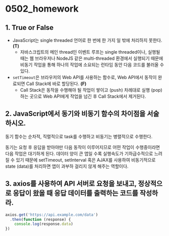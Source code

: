 # 0502_homework

## 1. True or False

- JavaScript는 single threaded 언어로 한 번에 한 가지 일 밖에 처리하지 못한다. **(T)**
  - 자바스크립트의 메인 thread인 이벤트 루프는 single threaded이나, 실행될 때는 웹 브라우저나 NodeJS 같은 multi-threaded 환경에서 실행되기 때문에 비동기 작업을 통해 하나의 작업에 소요되는 런타임 동안 다음 코드를 불러올 수 있다.
- `setTimeout`은 브라우저의 Web API를 사용하는 함수로, Web API에서 동작이 완료되면 Call Stack에 바로 할당된다. **(F)**
  - Call Stack은 동작을 수행해야 될 작업이 쌓이고 (push) 차례대로 실행 (pop) 하는 곳으로 Web API에게 작업을 넘긴 후 Call Stack에서 제거된다.

## 2. JavaScript에서 동기와 비동기 함수의 차이점을 서술하시오.

동기 함수는 순차적, 직렬적으로 task를 수행하고 비동기는 병렬적으로 수행한다.

동기는 요청 후 응답을 받아야만 다음 동작이 이루어지므로 어떤 작업이 수행중이라면 다음 작업은 대기하게 된다. 데이터 양이 큰 앱일 수록 실행속도가 기하급수적으로 느려질 수 있기 때문에 setTimeout, setInterval 혹은 AJAX를 사용하여 비동기적으로 state (data)를 처리하면 앱이 과부하 걸리지 않게 해주는 역할이다.

## 3. axios를 사용하여 API 서버로 요청을 보내고, 정상적으로 응답이 왔을 때 응답 데이터를 출력하는 코드를 작성하라.

```js
axios.get('https://api.example.com/data')
  .then(function (response) {
    console.log(response.data)
})
```

